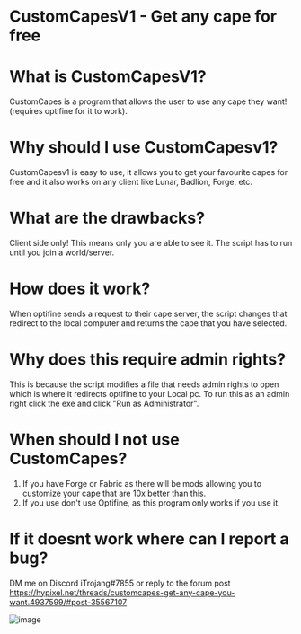 # CustomCapesV1 - Get any cape for free

# What is CustomCapesV1?
CustomCapes is a program that allows the user to use any cape they want! (requires optifine for it to work).

# Why should I use CustomCapesv1?
CustomCapesv1 is easy to use, it allows you to get your favourite capes for free and it also works on any client like Lunar, Badlion, Forge, etc. 

# What are the drawbacks?
Client side only! This means only you are able to see it.
The script has to run until you join a world/server.

# How does it work?
When optifine sends a request to their cape server, the script changes that redirect to the local computer and returns the cape that you have selected.

# Why does this require admin rights?
This is because the script modifies a file that needs admin rights to open which is where it redirects optifine to your Local pc. To run this as an admin right click the exe and click "Run as Administrator".

# When should I not use CustomCapes?
1. If you have Forge or Fabric as there will be mods allowing you to customize your cape that are 10x better than this.
2. If you use don't use Optifine, as this program only works if you use it. 

# If it doesnt work where can I report a bug? 
DM me on Discord iTrojang#7855 or reply to the forum post https://hypixel.net/threads/customcapes-get-any-cape-you-want.4937599/#post-35567107






![image](https://user-images.githubusercontent.com/95707186/166959096-b982bf23-dafc-4ba7-ba31-8a3ab1bc6938.png)



